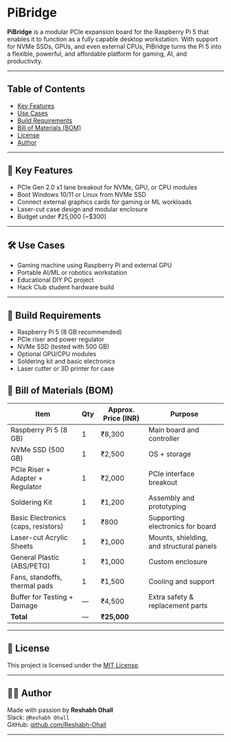 # PiBridge

**PiBridge** is a modular PCIe expansion board for the Raspberry Pi 5 that enables it to function as a fully capable desktop workstation. With support for NVMe SSDs, GPUs, and even external CPUs, PiBridge turns the Pi 5 into a flexible, powerful, and affordable platform for gaming, AI, and productivity.

---

## Table of Contents

- [Key Features](#keyfeatures)
- [Use Cases](#usecases)
- [Build Requirements](#BuildRequirements)
- [Bill of Materials (BOM)](#BillofMaterials(BOM))
- [License](#license)
- [Author](#author)

---

## 🔧 Key Features

- PCIe Gen 2.0 x1 lane breakout for NVMe, GPU, or CPU modules
- Boot Windows 10/11 or Linux from NVMe SSD
- Connect external graphics cards for gaming or ML workloads
- Laser-cut case design and modular enclosure
- Budget under ₹25,000 (~$300)

---

## 🛠️ Use Cases

- Gaming machine using Raspberry Pi and external GPU
- Portable AI/ML or robotics workstation
- Educational DIY PC project
- Hack Club student hardware build

---

## 🚧 Build Requirements

- Raspberry Pi 5 (8 GB recommended)
- PCIe riser and power regulator
- NVMe SSD (tested with 500 GB)
- Optional GPU/CPU modules
- Soldering kit and basic electronics
- Laser cutter or 3D printer for case


## 🧾 Bill of Materials (BOM)

| Item                                | Qty | Approx. Price (INR) | Purpose                                  |
|-------------------------------------|-----|----------------------|------------------------------------------|
| Raspberry Pi 5 (8 GB)               | 1   | ₹8,300               | Main board and controller                |
| NVMe SSD (500 GB)                   | 1   | ₹2,500               | OS + storage                             |
| PCIe Riser + Adapter + Regulator    | 1   | ₹2,000               | PCIe interface breakout                  |
| Soldering Kit                       | 1   | ₹1,200               | Assembly and prototyping                 |
| Basic Electronics (caps, resistors) | 1   | ₹800                 | Supporting electronics for board         |
| Laser-cut Acrylic Sheets            | 1   | ₹1,000               | Mounts, shielding, and structural panels |
| General Plastic (ABS/PETG)          | 1   | ₹1,000               | Custom enclosure                         |
| Fans, standoffs, thermal pads       | 1   | ₹1,500               | Cooling and support                      |
| Buffer for Testing + Damage         | —   | ₹4,500               | Extra safety & replacement parts         |
| **Total**                           | —   | **₹25,000**          |                                          |


---

## 📜 License

This project is licensed under the [MIT License](LICENSE).

---

## 🙋‍♂️ Author

Made with passion by **Reshabh Ohall**  
Slack: `@Reshabh Ohall`  
GitHub: [github.com/Reshabh-Ohall](https://github.com/Reshabh-Ohall)


---

